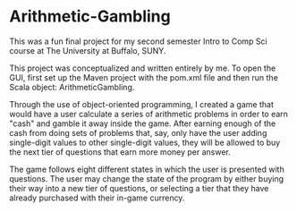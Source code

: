 # Arithmetic-Gambling
This was a fun final project for my second semester Intro to Comp Sci course at The University at Buffalo, SUNY.

This project was conceptualized and written entirely by me. To open the GUI, first set up the Maven project with the pom.xml file and then run the Scala object: ArithmeticGambling.

Through the use of object-oriented programming, I created a game that would have a user calculate a series of arithmetic problems in order to earn "cash" and gamble it away inside the game. After earning enough of the cash from doing sets of problems that, say, only have the user adding single-digit values to other single-digit values, they will be allowed to buy the next tier of questions that earn more money per answer.

The game follows eight different states in which the user is presented with questions. The user may change the state of the program by either buying their way into a new tier of questions, or selecting a tier that they have already purchased with their in-game currency.
